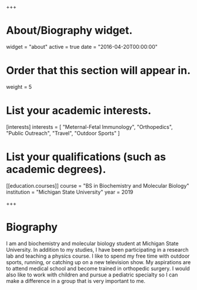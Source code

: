 +++
# About/Biography widget.
widget = "about"
active = true
date = "2016-04-20T00:00:00"

# Order that this section will appear in.
weight = 5

# List your academic interests.
[interests]
  interests = [
    "Meternal-Fetal Immunology",
    "Orthopedics",
    "Public Outreach",
    "Travel",
    "Outdoor Sports"
  ]

# List your qualifications (such as academic degrees).
[[education.courses]]
  course = "BS in Biochemistry and Molecular Biology"
  institution = "Michigan State University"
  year = 2019

 
+++

# Biography

  I am and biochemistry and molecular biology student at Michigan State University. In addition to my studies, I have been participating in a research lab and teaching a physics course. I like to spend my free time with outdoor sports, running, or catching up on a new television show. My aspirations are to attend medical school and become trained in orthopedic surgery. I would also like to work with children and pursue a pediatric specialty so I can make a difference in a group that is very important to me. 
